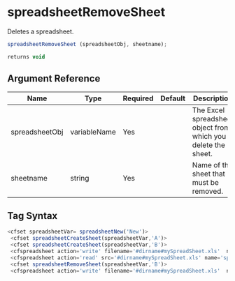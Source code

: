 # spreadsheetRemoveSheet

Deletes a spreadsheet.

```javascript
spreadsheetRemoveSheet (spreadsheetObj, sheetname);
```

```javascript
returns void
```

## Argument Reference

| Name | Type | Required | Default | Description |
| --- | --- | --- | --- | --- |
| spreadsheetObj | variableName | Yes |  | The Excel spreadsheet object from which you delete the sheet. |
| sheetname | string | Yes |  | Name of the sheet that must be removed. |

## Tag Syntax

```javascript
<cfset spreadsheetVar= spreadsheetNew('New')> 
 <cfset spreadsheetCreateSheet(spreadsheetVar,'A')> 
 <cfset spreadsheetCreateSheet(spreadsheetVar,'B')> 
 <cfspreadsheet action='write' filename='#dirname#mySpreadSheet.xls'  name='spreadsheetVar' overwrite='true' > 
 <cfspreadsheet action='read' src='#dirname#mySpreadSheet.xls' name='spreadSheetVar' >     
 <cfset spreadsheetRemoveSheet(spreadsheetVar,'B')> 
 <cfspreadsheet action='write' filename='#dirname#mySpreadSheet.xls'  name='spreadsheetVar' overwrite='true' >
```
